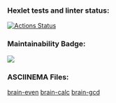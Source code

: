 ### Hexlet tests and linter status:
[![Actions Status](https://github.com/mym1chelle/python-project-49/workflows/hexlet-check/badge.svg)](https://github.com/mym1chelle/python-project-49/actions)

### Maintainability Badge:
<a href="https://codeclimate.com/github/mym1chelle/python-project-49/maintainability"><img src="https://api.codeclimate.com/v1/badges/5408926373a5b0548904/maintainability" /></a>

### ASCIINEMA Files:
<a href="https://asciinema.org/a/DkbB9dntRahJV34IxtpbmOcwU">brain-even</a>
<a href="https://asciinema.org/a/X7CD3VxNeVgMRWXXRc1X1wsUm">brain-calc</a>
<a href="https://asciinema.org/a/nvStJ2QUE2ZkxcFsD95k8v44d">brain-gcd</a>
